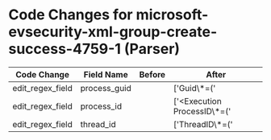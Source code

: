 # Code Changes for microsoft-evsecurity-xml-group-create-success-4759-1 (Parser)

| Code Change | Field Name | Before | After |
|-------------|------------|--------|-------|
| edit_regex_field | process_guid |  | ['Guid\\*=(\'|")\{({process_guid}[^\\'\}]+)'] |
| edit_regex_field | process_id |  | ['<Execution ProcessID\\*=(\'|")({process_id}[^"\']+)'] |
| edit_regex_field | thread_id |  | ['ThreadID\\*=(\'|")({thread_id}[^\'"]+)'] |